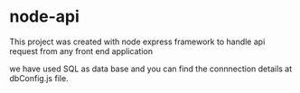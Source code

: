 # node-api

This project was created with node express framework to handle api request from any front end application

we have used SQL as data base and you can find the connnection details at dbConfig.js file.
